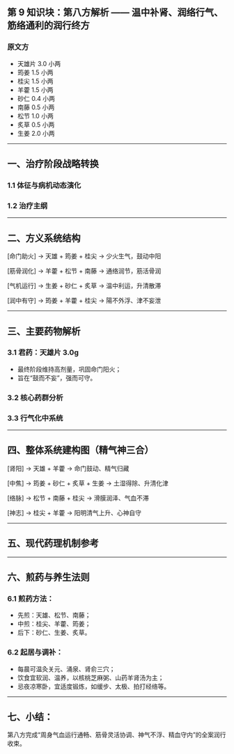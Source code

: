 ## 第 9 知识块：第八方解析 —— 温中补肾、润络行气、筋络通利的润行终方

### 原文方

- 天雄片 3.0 小两
- 筠姜 1.5 小两
- 桂尖 1.5 小两
- 羊藿 1.5 小两
- 砂仁 0.4 小两
- 南藤 0.5 小两
- 松节 1.0 小两
- 炙草 0.5 小两
- 生姜 2.0 小两

---

## 一、治疗阶段战略转换

### 1.1 体征与病机动态演化

### 1.2 治疗主纲

---

## 二、方义系统结构

\[命门助火] → 天雄 + 筠姜 + 桂尖 → 少火生气，鼓动中阳

\[筋骨润化] → 羊藿 + 松节 + 南藤 → 通络润节，筋活骨润

\[气机运行] → 生姜 + 砂仁 + 炙草 → 温中利运，升清散滞

\[润中有守] → 筠姜 + 羊藿 + 桂尖 → 陽不外浮、津不妄泄

---

## 三、主要药物解析

### 3.1 君药：天雄片 3.0g

- 最终阶段维持高剂量，巩固命门阳火；
- 旨在“鼓而不妄”，强而可守。

### 3.2 核心药群分析

### 3.3 行气化中系统

---

## 四、整体系统建构图（精气神三合）

\[肾阳] → 天雄 + 羊藿 → 命门鼓动、精气归藏

\[中焦] → 筠姜 + 砂仁 + 炙草 + 生姜 → 土湿得除、升清化津

\[络脉] → 松节 + 南藤 + 桂尖 → 滑膜润泽、气血不滞

\[神志] → 桂尖 + 羊藿 → 阳明清气上升、心神自守

---

## 五、现代药理机制参考

---

## 六、煎药与养生法则

### 6.1 煎药方法：

- 先煎：天雄、松节、南藤；
- 中煎：桂尖、羊藿、筠姜；
- 后下：砂仁、生姜、炙草。

### 6.2 起居与调补：

- 每晨可温灸关元、涌泉、肾俞三穴；
- 饮食宜软润、温养，以核桃芝麻粥、山药羊肾汤为主；
- 忌夜凉寒卧，宜适度锻炼，如缓步、太极、拍打经络等。

---

## 七、小结：

第八方完成“周身气血运行通畅、筋骨灵活协调、神气不浮、精血守内”的全案润行收束。
